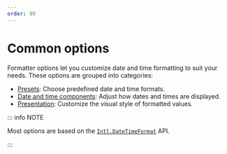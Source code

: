```yaml
---
order: 99
---
```


# Common options

Formatter options let you customize date and time formatting to suit your needs. These options are grouped into categories:

- [Presets](presets.md): Choose predefined date and time formats.
- [Date and time components](date-time-component-options.md): Adjust how dates and times are displayed.
- [Presentation](presentation-options.md): Customize the visual style of formatted values.

::: info NOTE

Most options are based on the [`Intl.DateTimeFormat`](https://developer.mozilla.org/en-US/docs/Web/JavaScript/Reference/Global_Objects/Intl/DateTimeFormat/DateTimeFormat) API.

:::
